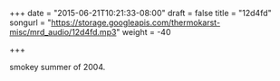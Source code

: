 +++
date = "2015-06-21T10:21:33-08:00"
draft = false
title = "12d4fd"
songurl = "https://storage.googleapis.com/thermokarst-misc/mrd_audio/12d4fd.mp3"
weight = -40

+++

smokey summer of 2004.
